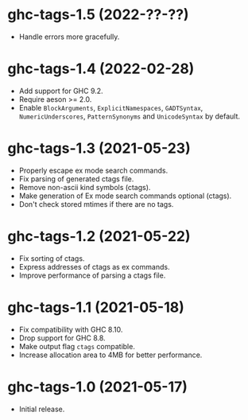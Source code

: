 # ghc-tags-1.5 (2022-??-??)
* Handle errors more gracefully.

# ghc-tags-1.4 (2022-02-28)
* Add support for GHC 9.2.
* Require aeson >= 2.0.
* Enable `BlockArguments`, `ExplicitNamespaces`, `GADTSyntax`,
  `NumericUnderscores`, `PatternSynonyms` and `UnicodeSyntax` by default.

# ghc-tags-1.3 (2021-05-23)
* Properly escape ex mode search commands.
* Fix parsing of generated ctags file.
* Remove non-ascii kind symbols (ctags).
* Make generation of Ex mode search commands optional (ctags).
* Don't check stored mtimes if there are no tags.

# ghc-tags-1.2 (2021-05-22)
* Fix sorting of ctags.
* Express addresses of ctags as ex commands.
* Improve performance of parsing a ctags file.

# ghc-tags-1.1 (2021-05-18)
* Fix compatibility with GHC 8.10.
* Drop support for GHC 8.8.
* Make output flag `ctags` compatible.
* Increase allocation area to 4MB for better performance.

# ghc-tags-1.0 (2021-05-17)
* Initial release.
